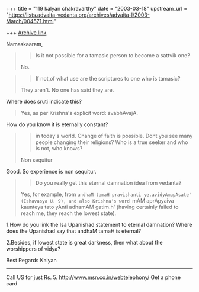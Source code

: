 +++
title = "119 kalyan chakravarthy"
date = "2003-03-18"
upstream_url = "https://lists.advaita-vedanta.org/archives/advaita-l/2003-March/004571.html"

+++
[Archive link](https://lists.advaita-vedanta.org/archives/advaita-l/2003-March/004571.html)

Namaskaaram,

> > Is it not possible for a tamasic person to become a sattvik one?
>
>No.

> > If not,of what use are the scriptures to one who is tamasic?
>
>They aren't.  No one has said they are.

Where does sruti indicate this?

>Yes, as per Krishna's explicit word: svabhAvajA.

How do you know it is eternally constant?

> > in today's world. Change of faith is possible. Dont you see many people
> > changing their religions? Who is a true seeker and who is not, who
>knows?
>
>Non sequitur

Good. So experience is non sequitur.

> > Do you really get this eternal damnation idea from vedanta?
>
>Yes, for example, from `andhaM tamaH pravishanti ye.avidyAmupAsate'
>(Ishavasya U. 9), and also Krishna's word `mAM aprApyaiva kaunteya tato
>yAnti adhamAM gatim.h' (having certainly failed to reach me, they reach
>the lowest state).

1.How do you link the Isa Upanishad statement to eternal damnation? Where
does the Upanishad say that andhaM tamaH is eternal?

2.Besides, if lowest state is great darkness, then what about the
worshippers of vidya?

Best Regards
Kalyan






_________________________________________________________________
Call US for just Rs. 5. http://www.msn.co.in/webtelephony/ Get a phone card

